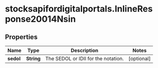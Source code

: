 # stocksapifordigitalportals.InlineResponse20014Nsin

## Properties

Name | Type | Description | Notes
------------ | ------------- | ------------- | -------------
**sedol** | **String** | The SEDOL or IDII for the notation. | [optional] 


